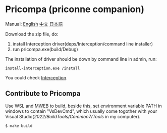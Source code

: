 # Pricompa (priconne companion)

Manual: [English](Manual.md) [中文](Manual_zh.md) [日本語](Manual_jp.md)


Download the zip file, do:

1. install Interception driver(deps/Interception/command line installer)
2. run pricompa.exe(build/Debug)

The installation of driver should be down by command line in admin, run:
```
install-interception.exe /install
```

You could check [Interception](https://github.com/oblitum/Interception).

## Contribute to Pricompa
Use WSL and [MWEB](https://www.github.com/chu-mirror/mweb) to build,
beside this, set environment variable PATH in windows to contain "VsDevCmd",
which usually come togother with your Visual Studio(_2022/BuildTools/Common7/Tools_
in my computer).

```
$ make build
```
